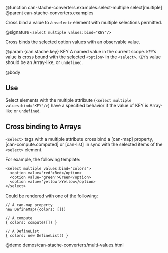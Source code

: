@function can-stache-converters.examples.select-multiple select[multiple]
@parent can-stache-converters.examples

Cross bind a value to a `<select>` element with multiple selections permitted.

@signature `<select multiple values:bind="KEY"/>`

Cross binds the selected option values with an observable value.

@param {can.stache.key} KEY A named value in the current 
scope. `KEY`’s value is cross bound with the selected `<option>` in
the `<select>`. `KEY`’s value should be an Array-like,
or `undefined`.

@body

## Use

Select elements with the multiple attribute (`<select multiple values:bind="KEY"/>`)
have a specified behavior if the value of KEY is Array-like or
`undefined`.

## Cross binding to Arrays

`<select>` tags with a multiple attribute cross bind
a [can-map] property, [can-compute.computed] or [can-list]
in sync with the selected items of the `<select>` element.

For example, the following template:

    <select multiple values:bind="colors">
      <option value='red'>Red</option>
      <option value='green'>Green</option>
      <option value='yellow'>Yellow</option>
    </select>

Could be rendered with one of the following:

    // A can-map property
    new DefineMap({colors: []})

    // A compute
    { colors: compute([]) }

    // A DefineList
    { colors: new DefineList() }
    
@demo demos/can-stache-converters/multi-values.html
